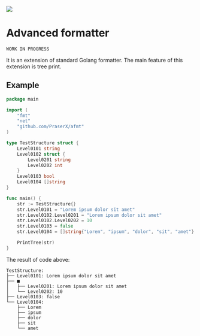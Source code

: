 ![](https://travis-ci.org/PraserX/afmt.svg?branch=master)

# Advanced formatter

```
WORK IN PROGRESS
```

It is an extension of standard Golang formatter. The main feature of this extension is tree print.

## Example

```go
package main

import (
    "fmt"
    "net"
    "github.com/PraserX/afmt"
)

type TestStructure struct {
    Level0101 string
    Level0102 struct {
        Level0201 string
        Level0202 int
    }
    Level0103 bool
    Level0104 []string
}

func main() {
    str := TestStructure{}
    str.Level0101 = "Lorem ipsum dolor sit amet"
    str.Level0102.Level0201 = "Lorem ipsum dolor sit amet"
    str.Level0102.Level0202 = 10
    str.Level0103 = false
    str.Level0104 = []string{"Lorem", "ipsum", "dolor", "sit", "amet"}

    PrintTree(str)
}
```

The result of code above:

```
TestStructure:
├── Level0101: Lorem ipsum dolor sit amet
├── ■
│   ├── Level0201: Lorem ipsum dolor sit amet
│   └── Level0202: 10
├── Level0103: false
└── Level0104:
    ├── Lorem
    ├── ipsum
    ├── dolor
    ├── sit
    └── amet
```
